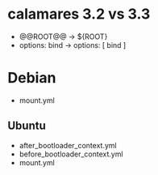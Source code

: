 # calamares 3.2 vs 3.3

- @@ROOT@@ -> ${ROOT}
- options: bind -> options: [ bind ]

# Debian
- mount.yml

## Ubuntu 
- after_bootloader_context.yml
- before_bootloader_context.yml
- mount.yml


